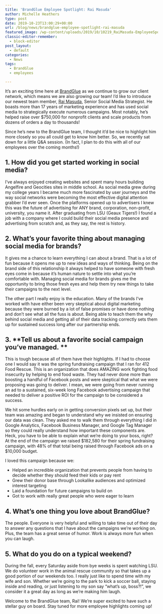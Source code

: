 ```yaml
---
title: 'BrandGlue Employee Spotlight: Rai Masuda'
author: Michelle Heathers
type: post
date: 2019-10-23T13:00:29+00:00
url: /blog/news/brandglue-employee-spotlight-rai-masuda
featured_image: /wp-content/uploads/2019/10/10219_RaiMasuda-EmployeeSpotlight_BG.jpg
classic-editor-remember:
  - block-editor
post_layout:
  - default
categories:
  - News
tags:
  - BrandGlue
  - employees

---
```

It’s an exciting time here at [BrandGlue][1] as we continue to grow our client network, which means we are also growing our team! I’d like to introduce our newest team member, [Rai Masuda][2], Senior Social Media Strategist. He boasts more than 17 years of marketing experience and has used social media to strategically execute numerous campaigns. Most notably, he’s helped raise over $750,000 for nonprofit clients and scale products from dozens of orders a day to thousands! 

Since he’s new to the BrandGlue team, I thought it’d be nice to highlight him more closely so you all could get to know him better. So, we recently sat down for a little Q&A session. (In fact, I plan to do this with all of our employees over the coming months!)

## 1. **How did you get started working in social media?**

I’ve always enjoyed creating websites and spent many hours building Angelfire and Geocities sites in middle school. As social media grew during my college years I became much more fascinated by user journeys and the way social networks were becoming the most effective digital attention grabber I’d ever seen. Once the platforms opened up to advertisers I knew this was the future of advertising for ANY brand, corporation, non-profit, university, you name it. After graduating from LSU (Geaux Tigers!) I found a job with a company where I could build their social media presence and advertising from scratch and, as they say, the rest is history.

## 2. **What&#8217;s your favorite thing about managing social media for brands?**

It gives me a chance to learn everything I can about a brand. That is a lot of fun because it opens me up to new ideas and ways of thinking. Being on the brand side of this relationship it always helped to have someone with fresh eyes come in because it’s human nature to settle into what you’re comfortable with. Managing social media for brands gives me the opportunity to bring those fresh eyes and help them try new things to take their campaigns to the next level.

The other part I really enjoy is the education. Many of the brands I’ve worked with have either been very skeptical about digital marketing because they were burned by a lot of false promises or have done nothing and don’t see what all the fuss is about. Being able to teach them the why behind social media and getting all of their data tracking correctly sets them up for sustained success long after our partnership ends. 

## 3. **Tell us about a favorite social campaign you&#8217;ve managed. **

This is tough because all of them have their highlights. If I had to choose one I would say it was the spring fundraising campaign that I ran for 412 Food Rescue. This is an organization that does AMAZING work fighting food insecurity by helping to end food waste. They had never done more than boosting a handful of Facebook posts and were skeptical that what we were proposing was going to deliver. I mean, we were going from never running an ad to a sustained, six-week long Facebook advertising campaign that needed to deliver a positive ROI for the campaign to be considered a success.   
  
We hit some hurdles early on in getting conversion pixels set up, but their team was amazing and began to understand why we insisted on ensuring our data was clean. They asked me to walk them through everything I did in Google Analytics, Facebook Business Manager, and Google Tag Manager so they could really understand how important these components are. Heck, you have to be able to explain what we’re doing to your boss, right? At the end of the campaign we raised $182,580 for their spring fundraising campaign, with 48% of that total being raised through Facebook ads on a $10,000 budget.&nbsp;

I loved this campaign because we:&nbsp;

  * Helped an incredible organization that prevents people from having to decide whether they should feed their kids or pay rent
  * Grew their donor base through Lookalike audiences and optimized interest targeting
  * Laid a foundation for future campaigns to build on 
  * Got to work with really great people who were eager to learn 

## 4. **What&#8217;s one thing you love about BrandGlue?**

The people. Everyone is very helpful and willing to take time out of their day to answer any questions that I have about the campaigns we’re working on. Plus, the team has a great sense of humor. Work is always more fun when you can laugh.

## 5. **What do you do on a typical weekend?**

During the fall, every Saturday aside from bye weeks is spent watching LSU. We do volunteer work in the animal rescue community so that takes up a good portion of our weekends too. I really just like to spend time with my wife and son. Whether we’re going to the park to kick a soccer ball, staying inside and reading, or just listening to my son say “what’s up, boss?!”, we consider it a great day as long as we’re making him laugh.&nbsp;&nbsp;

Welcome to the BrandGlue team, Rai! We’re super excited to have such a stellar guy on board. Stay tuned for more employee highlights coming up!

 [1]: http://localhost/brandglue/old-website/#services-bg
 [2]: https://www.linkedin.com/in/raimasuda/